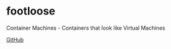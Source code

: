 # footloose

Container Machines - Containers that look like Virtual Machines

[GitHub](https://github.com/weaveworks/footloose)
